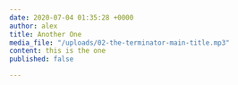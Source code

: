 ```yaml
---
date: 2020-07-04 01:35:28 +0000
author: alex
title: Another One
media_file: "/uploads/02-the-terminator-main-title.mp3"
content: this is the one
published: false

---
```

